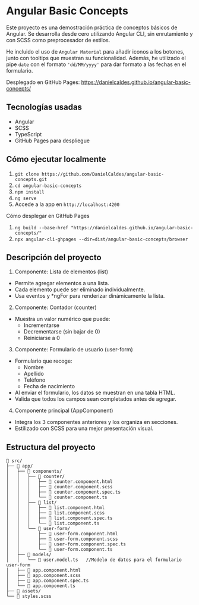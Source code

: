 # Angular Basic Concepts

Este proyecto es una demostración práctica de conceptos básicos de Angular. Se desarrolla desde cero utilizando Angular CLI, sin enrutamiento y con SCSS como preprocesador de estilos.

He incluido el uso de ``Angular Material`` para añadir iconos a los botones, junto con tooltips que muestran su funcionalidad. Además, he utilizado el pipe ``date`` con el formato ``'dd/MM/yyyy'`` para dar formato a las fechas en el formulario.

Desplegado en GitHub Pages: https://danielcaldes.github.io/angular-basic-concepts/

## Tecnologías usadas
- Angular
- SCSS
- TypeScript
- GitHub Pages para despliegue

## Cómo ejecutar localmente
1. ``git clone https://github.com/DanielCaldes/angular-basic-concepts.git``
2. ``cd angular-basic-concepts``
3. ``npm install``
4. ``ng serve``
5. Accede a la app en ``http://localhost:4200``

Cómo desplegar en GitHub Pages
1. ``ng build --base-href "https://danielcaldes.github.io/angular-basic-concepts/"``
2. ``npx angular-cli-ghpages --dir=dist/angular-basic-concepts/browser``

## Descripción del proyecto

1. Componente: Lista de elementos (list)
- Permite agregar elementos a una lista.
- Cada elemento puede ser eliminado individualmente.
- Usa eventos y *ngFor para renderizar dinámicamente la lista.

2. Componente: Contador (counter)
- Muestra un valor numérico que puede:
  - Incrementarse
  - Decrementarse (sin bajar de 0)
  - Reiniciarse a 0

3. Componente: Formulario de usuario (user-form)
- Formulario que recoge:
  - Nombre
  - Apellido
  - Teléfono
  - Fecha de nacimiento
- Al enviar el formulario, los datos se muestran en una tabla HTML.
- Valida que todos los campos sean completados antes de agregar.

4. Componente principal (AppComponent)
- Integra los 3 componentes anteriores y los organiza en secciones.
- Estilizado con SCSS para una mejor presentación visual.

## Estructura del proyecto
```
📁 src/
├── 📁 app/
│   ├── 📁 components/
│   │   ├── 📁 counter/
│   │   │   ├── 📄 counter.component.html
│   │   │   ├── 📄 counter.component.scss
│   │   │   ├── 📄 counter.component.spec.ts
│   │   │   └── 📄 counter.component.ts
│   │   ├── 📁 list/
│   │   │   ├── 📄 list.component.html
│   │   │   ├── 📄 list.component.scss
│   │   │   ├── 📄 list.component.spec.ts
│   │   │   └── 📄 list.component.ts
│   │   └── 📁 user-form/
│   │       ├── 📄 user-form.component.html
│   │       ├── 📄 user-form.component.scss
│   │       ├── 📄 user-form.component.spec.ts
│   │       └── 📄 user-form.component.ts
│   ├── 📁 models/
│   │   └── 📄 user.model.ts   //Modelo de datos para el formulario user-form
│   ├── 📄 app.component.html
│   ├── 📄 app.component.scss
│   ├── 📄 app.component.spec.ts
│   └── 📄 app.component.ts
├── 📁 assets/
└── 📄 styles.scss
```
